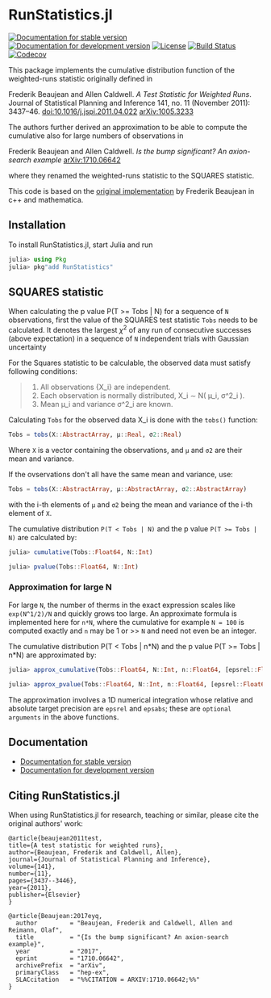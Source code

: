 # RunStatistics.jl
[![Documentation for stable version](https://img.shields.io/badge/docs-stable-blue.svg)](https://bat.github.io/RunStatistics.jl/stable)
[![Documentation for development version](https://img.shields.io/badge/docs-dev-blue.svg)](https://bat.github.io/RunStatistics.jl/dev)
[![License](http://img.shields.io/badge/license-MIT-brightgreen.svg?style=flat)](LICENSE.md)
[![Build Status](https://github.com/bat/RunStatistics.jl/workflows/CI/badge.svg?branch=main)](https://github.com/bat/RunStatistics.jl/actions?query=workflow%3ACI)
[![Codecov](https://codecov.io/gh/bat/RunStatistics.jl/branch/main/graph/badge.svg)](https://codecov.io/gh/bat/RunStatistics.jl)

This package implements the cumulative distribution function of the weighted-runs statistic originally defined in 

Frederik Beaujean and Allen Caldwell. *A Test Statistic for Weighted Runs*. Journal of Statistical Planning and Inference 141, no. 11 (November 2011): 3437–46. [doi:10.1016/j.jspi.2011.04.022](http://dx.doi.org/10.1016/j.jspi.2011.04.022) [arXiv:1005.3233](http://arxiv.org/abs/1005.3233)

The authors further derived an approximation to be able to compute the cumulative also for large numbers of observations in

Frederik Beaujean and Allen Caldwell. *Is the bump significant? An axion-search example* [arXiv:1710.06642](http://arxiv.org/abs/1710.06642)

where they renamed the weighted-runs statistic to the SQUARES statistic.

This code is based on the [original implementation](https://github.com/fredRos/runs) by Frederik Beaujean in c++ and mathematica.


## Installation

To install RunStatistics.jl, start Julia and run 

```Julia
julia> using Pkg
julia> pkg"add RunStatistics"
```

## SQUARES statistic

When calculating the p value P(T >= Tobs | N) for a sequence of `N` observations, first the value of the SQUARES test statistic `Tobs` needs to be calculated. It denotes the largest $\chi^2$ of any run of consecutive successes (above expectation) in a sequence of `N` independent trials with Gaussian uncertainty

For the Squares statistic to be calculable, the observed data must satisfy following conditions:

> 1. All observations {X_i} are independent. 
> 2. Each observation is normally distributed, X_i ∼ N( µ_i, σ^2_i ). 
> 3. Mean µ_i and variance σ^2_i are known.

Calculating `Tobs` for the observed data X_i is done with the `tobs()` function:

```Julia
Tobs = tobs(X::AbstractArray, μ::Real, σ2::Real)
```

Where `X` is a vector containing the observations, and `μ` and `σ2` are their mean and variance.

If the ovservations don't all have the same mean and variance, use:

```Julia
Tobs = tobs(X::AbstractArray, μ::AbstractArray, σ2::AbstractArray)
```

with the i-th elements of `μ` and `σ2` being the mean and variance of the i-th element of `X`.

The cumulative distribution `P(T < Tobs | N)` and the p value `P(T >= Tobs | N)` are calculated by:

```Julia 
julia> cumulative(Tobs::Float64, N::Int)

julia> pvalue(Tobs::Float64, N::Int)
```

### Approximation for large N

For large `N`, the number of therms in the exact expression scales like `exp(N^1/2)/N` and quickly grows too large. An approximate formula is implemented here for `n*N`, where the cumulative for example `N = 100` is computed exactly and `n` may be 1 or >> `N` and need not even be an integer. 

The cumulative distribution P(T < Tobs | n\*N) and the p value P(T >= Tobs | n\*N) are approximated by:

```Julia 
julia> approx_cumulative(Tobs::Float64, N::Int, n::Float64, [epsrel::Float64, epsabs::Float64])

julia> approx_pvalue(Tobs::Float64, N::Int, n::Float64, [epsrel::Float64, epsabs::Float64])
```

The approximation involves a 1D numerical integration whose relative and absolute target precision are `epsrel` and `epsabs`; these are `optional arguments` in the above functions. 
## Documentation

* [Documentation for stable version](https://bat.github.io/RunStatistics.jl/stable)
* [Documentation for development version](https://bat.github.io/RunStatistics.jl/dev)


## Citing RunStatistics.jl

When using RunStatistics.jl for research, teaching or similar, please cite the original authors' work:

```
@article{beaujean2011test,
title={A test statistic for weighted runs},
author={Beaujean, Frederik and Caldwell, Allen},
journal={Journal of Statistical Planning and Inference},
volume={141},
number={11},
pages={3437--3446},
year={2011},
publisher={Elsevier}
}

@article{Beaujean:2017eyq,
  author         = "Beaujean, Frederik and Caldwell, Allen and Reimann, Olaf",
  title          = "{Is the bump significant? An axion-search example}",
  year           = "2017",
  eprint         = "1710.06642",
  archivePrefix  = "arXiv",
  primaryClass   = "hep-ex",
  SLACcitation   = "%%CITATION = ARXIV:1710.06642;%%"
}